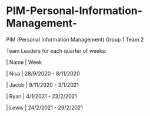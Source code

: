 # PIM-Personal-Information-Management-
PIM (Personal Information Management) Group 1 Team 2

Team Leaders for each quarter of weeks:

| Name  |        Week

| Nisa  | 28/9/2020 - 8/11/2020

| Jacob | 9/11/2020 - 3/1/2021

| Ryan  | 4/1/2021 - 23/2/2021

| Lewis | 24/2/2021 - 29/2/2021
